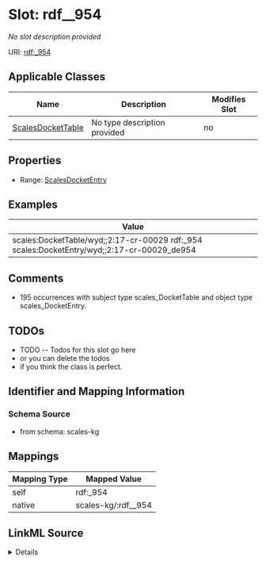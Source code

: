 

# Slot: rdf__954


_No slot description provided_





URI: [rdf:_954](http://www.w3.org/1999/02/22-rdf-syntax-ns#_954)



<!-- no inheritance hierarchy -->





## Applicable Classes

| Name | Description | Modifies Slot |
| --- | --- | --- |
| [ScalesDocketTable](../classes/ScalesDocketTable.md) | No type description provided |  no  |







## Properties

* Range: [ScalesDocketEntry](../classes/ScalesDocketEntry.md)






## Examples

| Value |
| --- |
| scales:DocketTable/wyd;;2:17-cr-00029 rdf:_954 scales:DocketEntry/wyd;;2:17-cr-00029_de954 |

## Comments

* 195 occurrences with subject type scales_DocketTable and object type scales_DocketEntry.

## TODOs

* TODO -- Todos for this slot go here
* or you can delete the todos
* if you think the class is perfect.

## Identifier and Mapping Information







### Schema Source


* from schema: scales-kg




## Mappings

| Mapping Type | Mapped Value |
| ---  | ---  |
| self | rdf:_954 |
| native | scales-kg/:rdf__954 |




## LinkML Source

<details>
```yaml
name: rdf__954
description: No slot description provided
todos:
- TODO -- Todos for this slot go here
- or you can delete the todos
- if you think the class is perfect.
comments:
- 195 occurrences with subject type scales_DocketTable and object type scales_DocketEntry.
examples:
- value: scales:DocketTable/wyd;;2:17-cr-00029 rdf:_954 scales:DocketEntry/wyd;;2:17-cr-00029_de954
from_schema: scales-kg
rank: 1000
slot_uri: rdf:_954
alias: rdf__954
domain_of:
- scales_DocketTable
range: scales_DocketEntry

```
</details>